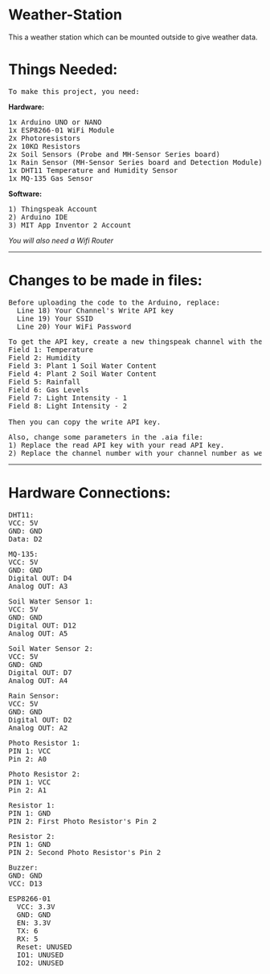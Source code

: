# Weather-Station
This a weather station which can be mounted outside to give weather data.

# Things Needed:

<pre>To make this project, you need:</pre>
**Hardware:**
<pre>1x Arduino UNO or NANO 
1x ESP8266-01 WiFi Module
2x Photoresistors
2x 10KΩ Resistors
2x Soil Sensors (Probe and MH-Sensor Series board)
1x Rain Sensor (MH-Sensor Series board and Detection Module)
1x DHT11 Temperature and Humidity Sensor
1x MQ-135 Gas Sensor</pre>
**Software:**
<pre>1) Thingspeak Account
2) Arduino IDE
3) MIT App Inventor 2 Account</pre>

*You will also need a Wifi Router*

____________________________________________________________________________________

# Changes to be made in files:

<pre>Before uploading the code to the Arduino, replace:
  Line 18) Your Channel's Write API key
  Line 19) Your SSID
  Line 20) Your WiFi Password
</pre>
<pre>To get the API key, create a new thingspeak channel with the following data:
Field 1: Temperature
Field 2: Humidity
Field 3: Plant 1 Soil Water Content
Field 4: Plant 2 Soil Water Content
Field 5: Rainfall
Field 6: Gas Levels
Field 7: Light Intensity - 1
Field 8: Light Intensity - 2

Then you can copy the write API key.
</pre>

<pre>Also, change some parameters in the .aia file:
1) Replace the read API key with your read API key.
2) Replace the channel number with your channel number as well.
</pre>
_________________________________________________________________________________________

# Hardware Connections:

<pre>DHT11:
VCC: 5V
GND: GND
Data: D2
</pre>

<pre>MQ-135:
VCC: 5V
GND: GND
Digital OUT: D4
Analog OUT: A3
</pre>

<pre>Soil Water Sensor 1:
VCC: 5V
GND: GND
Digital OUT: D12
Analog OUT: A5
</pre>

<pre>Soil Water Sensor 2:
VCC: 5V
GND: GND
Digital OUT: D7
Analog OUT: A4
</pre>

<pre>Rain Sensor:
VCC: 5V
GND: GND
Digital OUT: D2
Analog OUT: A2
</pre>

<pre>Photo Resistor 1:
PIN 1: VCC
Pin 2: A0
</pre>

<pre>Photo Resistor 2:
PIN 1: VCC
Pin 2: A1
</pre>

<pre>Resistor 1:
PIN 1: GND
PIN 2: First Photo Resistor's Pin 2
</pre>

<pre>Resistor 2:
PIN 1: GND
PIN 2: Second Photo Resistor's Pin 2
</pre>

<pre>Buzzer:
GND: GND
VCC: D13
</pre>

<pre>ESP8266-01
  VCC: 3.3V
  GND: GND
  EN: 3.3V
  TX: 6
  RX: 5
  Reset: UNUSED
  IO1: UNUSED
  IO2: UNUSED
</pre>

